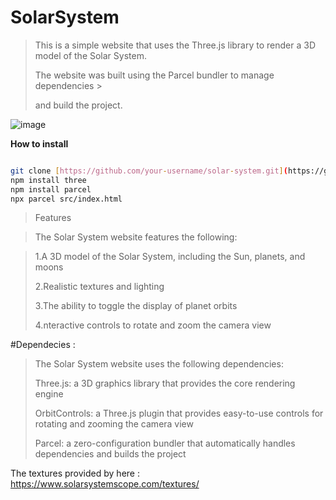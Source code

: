 # SolarSystem

>This is a simple website that uses the Three.js library to render a 3D model of the Solar System. 
>
>The website was built using the Parcel bundler to manage dependencies >
>
>and build the project.


![image](https://user-images.githubusercontent.com/96636678/227530567-f848552f-cdff-48ba-9900-a950ca817449.png)




**How to install**

```bash

git clone [https://github.com/your-username/solar-system.git](https://github.com/kostas2370/SolarSystem)
npm install three
npm install parcel
npx parcel src/index.html
```
>Features

>The Solar System website features the following:

>1.A 3D model of the Solar System, including the Sun, planets, and moons
>
>2.Realistic textures and lighting
>
>3.The ability to toggle the display of planet orbits
>
>4.nteractive controls to rotate and zoom the camera view

#Dependecies :

>The Solar System website uses the following dependencies:
>
>Three.js: a 3D graphics library that provides the core rendering engine
>
>OrbitControls: a Three.js plugin that provides easy-to-use controls for rotating and zooming the camera view
>
>Parcel: a zero-configuration bundler that automatically handles dependencies and builds the project

The textures provided by here : https://www.solarsystemscope.com/textures/
